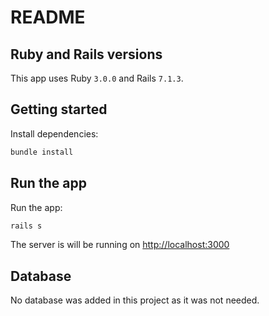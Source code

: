 # README

## Ruby and Rails versions
This app uses Ruby `3.0.0` and Rails `7.1.3`.

## Getting started
Install dependencies:
```bash
bundle install
```

## Run the app
Run the app:
```bash
rails s
```

The server is will be running on [http://localhost:3000](http://localhost:3000)

## Database
No database was added in this project as it was not needed.